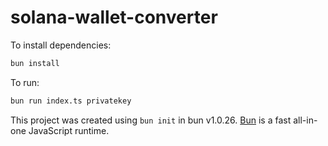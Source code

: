 # solana-wallet-converter

To install dependencies:

```bash
bun install
```

To run:

```bash
bun run index.ts privatekey
```

This project was created using `bun init` in bun v1.0.26. [Bun](https://bun.sh) is a fast all-in-one JavaScript runtime.
